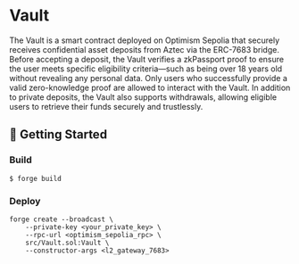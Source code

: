# Vault

The Vault is a smart contract deployed on Optimism Sepolia that securely receives confidential asset deposits from Aztec via the ERC-7683 bridge. 
Before accepting a deposit, the Vault verifies a zkPassport proof to ensure the user meets specific eligibility criteria—such as being over 18 years old without revealing any personal data. Only users who successfully provide a valid zero-knowledge proof are allowed to interact with the Vault.
In addition to private deposits, the Vault also supports withdrawals, allowing eligible users to retrieve their funds securely and trustlessly.

## 🚀 Getting Started

### Build

```shell
$ forge build
```

### Deploy

```shell
forge create --broadcast \
    --private-key <your_private_key> \
    --rpc-url <optimism_sepolia_rpc> \
    src/Vault.sol:Vault \
    --constructor-args <l2_gateway_7683>
```